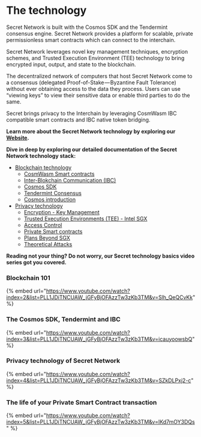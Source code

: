 # The technology

Secret Network is built with the Cosmos SDK and the Tendermint consensus engine. Secret Network provides a platform for scalable, private permissionless smart contracts which can connect to the interchain.

Secret Network leverages novel key management techniques, encryption schemes, and Trusted Execution Environment (TEE) technology to bring encrypted input, output, and state to the blockchain.

The decentralized network of computers that host Secret Network come to a consensus (delegated Proof-of-Stake — Byzantine Fault Tolerance) without ever obtaining access to the data they process. Users can use “viewing keys” to view their sensitive data or enable third parties to do the same.

Secret brings privacy to the Interchain by leveraging CosmWasm IBC compatible smart contracts and IBC native token bridging.

**Learn more about the Secret Network technology by exploring our** [**Website**](https://scrt.network/about/about-secret-network/)**.**

**Dive in deep by exploring our detailed documentation of the Secret Network technology stack:**

* [Blockchain technology](../../introduction/secret-network-techstack/blockchain-technology/)
  * [CosmWasm Smart contracts](../../introduction/secret-network-techstack/blockchain-technology/cosmwasm.md)
  * [Inter-Blokchain Communication (IBC)](../../introduction/secret-network-techstack/blockchain-technology/ibc.md)
  * [Cosmos SDK](../../introduction/secret-network-techstack/blockchain-technology/cosmos-sdk.md)
  * [Tendermint Consensus](../../introduction/secret-network-techstack/blockchain-technology/tendermint.md)
  * [Cosmos introduction](../../introduction/secret-network-techstack/blockchain-technology/cosmos-basics.md)
* [Privacy technology](../../introduction/secret-network-techstack/privacy-technology/)
  * [Encryption - Key Management](../../introduction/secret-network-techstack/privacy-technology/encryption-key-management/)
  * [Trusted Execution Environments (TEE) - Intel SGX](../../introduction/secret-network-techstack/privacy-technology/intel-sgx/)
  * [Access Control](../../development/development-concepts/secret-contract-fundamentals/access-control/)
  * [Private Smart contracts](../../introduction/secret-network-techstack/privacy-technology/private-computation-and-consensus-flow.md)
  * [Plans Beyond SGX](broken-reference)
  * [Theoretical Attacks](broken-reference)

**Reading not your thing? Do not worry, our Secret technology basics video series got you covered.**

### Blockchain 101

{% embed url="https://www.youtube.com/watch?index=2&list=PLL1JDiTNCUAW_jGFyBjOFAzzTw3zKb3TM&v=Slh_QeQCvKk" %}

### The Cosmos SDK, Tendermint and IBC

{% embed url="https://www.youtube.com/watch?index=3&list=PLL1JDiTNCUAW_jGFyBjOFAzzTw3zKb3TM&v=icauyoowsbQ" %}

### Privacy technology of Secret Network

{% embed url="https://www.youtube.com/watch?index=4&list=PLL1JDiTNCUAW_jGFyBjOFAzzTw3zKb3TM&v=SZkDLPxj2-c" %}

### The life of your Private Smart Contract transaction

{% embed url="https://www.youtube.com/watch?index=5&list=PLL1JDiTNCUAW_jGFyBjOFAzzTw3zKb3TM&v=IKd7mOY3DQs" %}

